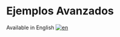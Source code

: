 # Ejemplos Avanzados #

Available in English [![en](https://img.shields.io/badge/lang-en-blue.svg)](/doc/en/advanced.md)